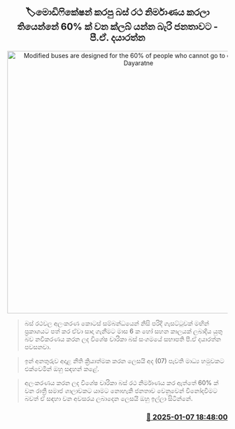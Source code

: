 <p align='center'><b><h2 align='center' title='Modified buses are designed for the 60% of people who cannot go to clubs - P.A. Dayaratne'>🏷මොඩිෆිකේෂන් කරපු බස් රථ නිර්මාණය කරලා තියෙන්නේ 60% ක් වන ක්ලබ් යන්න බැරි ජනතාවට - පී.ඒ. දයාරත්න</h2></b></p>
<p align='center'><img src='https://helakuru.sgp1.cdn.digitaloceanspaces.com/esana/images/lib/pa-dayararhne-tt.jpg' width='600' alt='Modified buses are designed for the 60% of people who cannot go to clubs - P.A. Dayaratne'></p>

> බස් රථවල අලංකරණ කොටස් සම්බන්ධයෙන් නිසි පරිදි ගැසට්ටුවක් මඟින් ප්‍රකාශයට පත් කර ඒවා සාදා ගැනීමට මාස 6 ක හෝ සහන කාලයක් ලබාදිය යුතු බව නවීකරණය කරන ලද විශේෂ චාරිකා බස් සංගමයේ සභාපති පී.ඒ දයාරත්න පවසනවා.

> ඉන් අනතුරුව අදාළ නීති ක්‍රියාත්මක කරන ලෙසයි අද (07) පැවති මාධ්‍ය හමුවකට එක්වෙමින් ඔහු සඳහන් කළේ.

> අලංකරණය කරන ලද විශේෂ චාරිකා බස් රථ නිර්මාණය කර ඇත්තේ 60% ක් වන රාත්‍රී සමාජ ශාලාවකට යාමට නොහැකි ජනතාව වෙනුවෙන් විනෝදවීමට බවත් ඒ සඳහා වන අවසරය ලබාදෙන ලෙසයි ඔහු ඉල්ලා සිටින්නේ.



<h3 align='right'><a href='https://www.helakuru.lk/esana/p/106405/'>📅 2025-01-07 18:48:00</a></h3>
